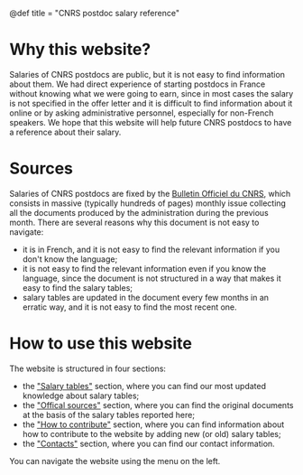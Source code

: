 @def title = "CNRS postdoc salary reference"

# Why this website?

Salaries of CNRS postdocs are public, but it is not easy to find information about them. 
We had direct experience of starting postdocs in France without knowing what we were going to earn, since in most cases the salary is not specified in the offer letter and it is difficult to find information about it online or by asking administrative personnel, especially for non-French speakers.
We hope that this website will help future CNRS postdocs to have a reference about their salary.

# Sources
Salaries of CNRS postdocs are fixed by the [Bulletin Officiel du CNRS](https://www.cnrs.fr/fr/bulletin-officiel), which consists in massive (typically hundreds of pages) monthly issue collecting all the documents produced by the administration during the previous month.
There are several reasons why this document is not easy to navigate:
- it is in French, and it is not easy to find the relevant information if you don't know the language;
- it is not easy to find the relevant information even if you know the language, since the document is not structured in a way that makes it easy to find the salary tables;
- salary tables are updated in the document every few months in an erratic way, and it is not easy to find the most recent one.

# How to use this website
The website is structured in four sections:
- the ["Salary tables"](/pages/salaries) section, where you can find our most updated knowledge about salary tables;
- the ["Offical sources"](/pages/sources) section, where you can find the original documents at the basis of the salary tables reported here;
- the ["How to contribute"](/pages/contribute) section, where you can find information about how to contribute to the website by adding new (or old) salary tables;
- the ["Contacts"](/pages/contacts) section, where you can find our contact information.

You can navigate the website using the menu on the left.
